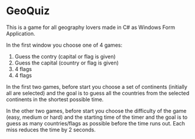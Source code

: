 # GeoQuiz

This is a game for all geography lovers made in C# as Windows Form Application.

In the first window you choose one of 4 games:
1) Guess the contry (capital or flag is given)
2) Guess the capital (country or flag is given)
3) 4 flags
4) 4 flags

In the first two games, before start you choose a set of continents (initially all are selected) 
and the goal is to guess all the countries from the selected continents in the shortest possible time.

In the other two games, before start you choose the difficulty of the game (easy, medium or hard) and the starting time of the timer
and the goal is to guess as many countries/flags as possible before the time runs out. Each miss reduces the time by 2 seconds.
